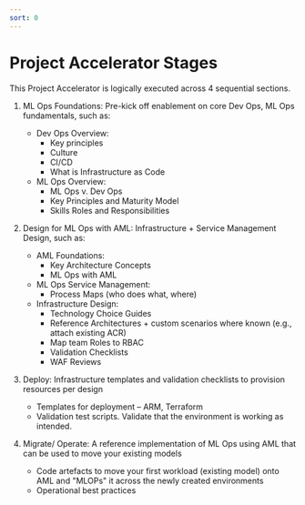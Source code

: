 ```yaml
---
sort: 0
---
```

# Project Accelerator Stages

This Project Accelerator is logically executed across 4 sequential sections.

1. ML Ops Foundations: Pre-kick off enablement on core Dev Ops, ML Ops fundamentals, such as:
    * Dev Ops Overview: 
        * Key principles
        * Culture
        * CI/CD
        * What is Infrastructure as Code
    * ML Ops Overview: 
        * ML Ops v. Dev Ops 
        * Key Principles and Maturity Model
        * Skills Roles and Responsibilities

2. Design for ML Ops with AML: Infrastructure + Service Management Design, such as:
    * AML Foundations:
        * Key Architecture Concepts
        * ML Ops with AML 
    * ML Ops Service Management:
        * Process Maps (who does what, where)
    * Infrastructure Design:
        * Technology Choice Guides 
        * Reference Architectures + custom scenarios where known (e.g., attach existing ACR)
        * Map team Roles to RBAC
        * Validation Checklists 
        * WAF Reviews

3. Deploy: Infrastructure templates and validation checklists to provision resources per design
    * Templates for deployment – ARM, Terraform
    * Validation test scripts. Validate that the environment is working as intended.

4. Migrate/ Operate: A reference implementation of ML Ops using AML that can be used to move your existing models
    * Code artefacts to move your first workload (existing model) onto AML and "MLOPs" it across the newly created environments
    * Operational best practices

